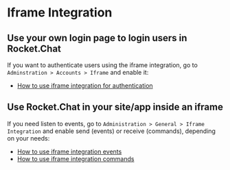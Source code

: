 # Iframe Integration

## Use your own login page to login users in Rocket.Chat

If you want to authenticate users using the iframe integration, go to `Adminstration > Accounts > Iframe` and enable it:

- [How to use iframe integration for authentication](Authentication)

## Use Rocket.Chat in your site/app inside an iframe

If you need listen to events, go to `Administration > General > Iframe Integration` and enable send (events) or receive (commands), depending on your needs:

- [How to use iframe integration events](Events)
- [How to use iframe integration commands](Commands)
